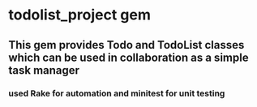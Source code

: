 # todolist_project gem

## This gem provides Todo and TodoList classes which can be used in collaboration as a simple task manager

### used Rake for automation and minitest for unit testing
